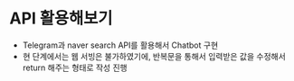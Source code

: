 # API 활용해보기

* Telegram과 naver search API를 활용해서 Chatbot 구현
* 현 단계에서는 웹 서빙은 불가하였기에, 반복문을 통해서 입력받은 값을 수정해서 return 해주는 형태로 작성 진행
